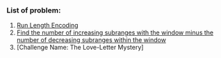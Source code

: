 ### List of problem:

1) [Run Length Encoding](https://github.com/sjhingan/Coding-JAVA/blob/master/src/com/sushantjhingan/RunLengthEncoding.java "Run Length Encoding")
2) [Find the number of increasing subranges with the window minus the number of decreasing subranges within the window](https://github.com/sjhingan/Coding-JAVA/blob/master/src/com/sushantjhingan/SubrangeDifference.java)
3) [Challenge Name: The Love-Letter Mystery]
